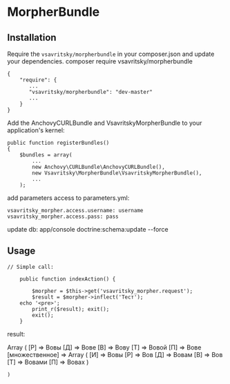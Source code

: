 # MorpherBundle #

## Installation ##

Require the `vsavritsky/morpherbundle` in your composer.json and update your dependencies.
composer require vsavritsky/morpherbundle

    {
        "require": {
           ...
           "vsavritsky/morpherbundle": "dev-master"
           ...
        }
    }

Add the AnchovyCURLBundle and VsavritskyMorpherBundle to your application's kernel:

    public function registerBundles()
    {
        $bundles = array(
            ...
            new Anchovy\CURLBundle\AnchovyCURLBundle(),
            new Vsavritsky\MorpherBundle\VsavritskyMorpherBundle(),
            ...
        );

add parameters access to parameters.yml:

    vsavritsky_morpher.access.username: username
    vsavritsky_morpher.access.pass: pass

update db:
app/console doctrine:schema:update --force

## Usage ##

	// Simple call:

	    public function indexAction() {

      		$morpher = $this->get('vsavritsky_morpher.request');
      		$result = $morpher->inflect('Тест');
		echo '<pre>';
	      	print_r($result); exit();
	      	exit();
	    }

result: 

Array
	(
	    [Р] => Вовы
	    [Д] => Вове
	    [В] => Вову
	    [Т] => Вовой
	    [П] => Вове
	    [множественное] => Array
	        (
	            [И] => Вовы
	            [Р] => Вов
	            [Д] => Вовам
	            [В] => Вов
	            [Т] => Вовами
	            [П] => Вовах
	        )
	
	)
